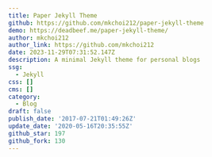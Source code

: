 ```yaml
---
title: Paper Jekyll Theme
github: https://github.com/mkchoi212/paper-jekyll-theme
demo: https://deadbeef.me/paper-jekyll-theme/
author: mkchoi212
author_link: https://github.com/mkchoi212
date: 2023-11-29T07:31:52.147Z
description: A minimal Jekyll theme for personal blogs
ssg:
  - Jekyll
css: []
cms: []
category:
  - Blog
draft: false
publish_date: '2017-07-21T01:49:26Z'
update_date: '2020-05-16T20:35:55Z'
github_star: 197
github_fork: 130
---
```

